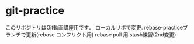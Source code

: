 # git-practice
このリポジトリはGit動画講座用です．
ローカルリポで変更. 
rebase-practiceブランチで更新(rebase コンフリクト用)
rebase pull 用
stash練習(2nd変更)
